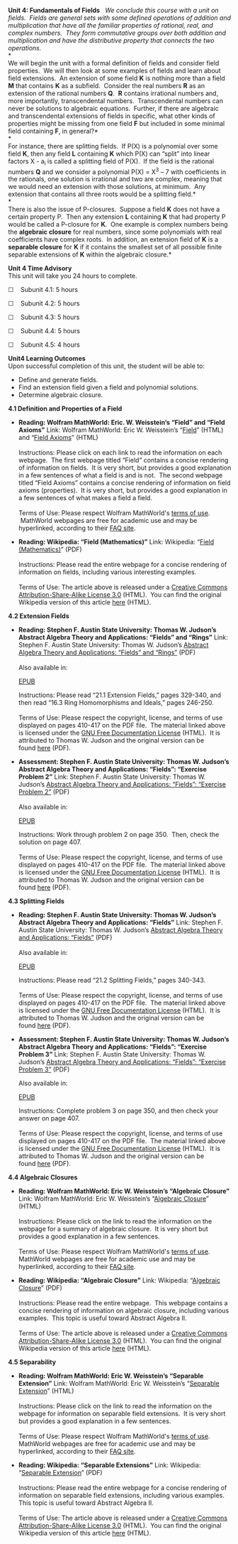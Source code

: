 **Unit 4: Fundamentals of Fields** <span id="4"></span> 
*We conclude this course with a unit on fields.  Fields are general sets
with some defined operations of addition and multiplication that have
all the familiar properties of rational, real, and complex numbers. 
They form commutative groups over both addition and multiplication and
have the distributive property that connects the two operations.*  
 *             
 We will begin the unit with a formal definition of fields and consider
field properties.  We will then look at some examples of fields and
learn about field extensions.  An extension of some field **K** is
nothing more than a field **M** that contains **K** as a subfield. 
Consider the real numbers **R** as an extension of the rational numbers
**Q**.  **R** contains irrational numbers and, more importantly,
transcendental numbers.  Transcendental numbers can never be solutions
to algebraic equations.  Further, if there are algebraic and
transcendental extensions of fields in specific, what other kinds of
properties might be missing from one field **F** but included in some
minimal field containing **F**, in general?*  
 *             
 For instance, there are splitting fields.  If P(X) is a polynomial over
some field **K**, then any field **L** containing **K** which P(X) can
“split” into linear factors X - a<sub>i</sub> is called a splitting
field of P(X).  If the field is the rational numbers **Q** and we
consider a polynomial P(X) = X<sup>3</sup> – 7 with coefficients in the
rationals, one solution is irrational and two are complex, meaning that
we would need an extension with those solutions, at minimum.  Any
extension that contains all three roots would be a splitting field.*  
 *             
 There is also the issue of P-closures.  Suppose a field **K** does not
have a certain property P.  Then any extension **L** containing **K**
that had property P would be called a P-closure for **K**.  One example
is complex numbers being the **algebraic closure** for real numbers,
since some polynomials with real coefficients have complex roots.  In
addition, an extension field of **K** is a **separable closure** for
**K** if it contains the smallest set of all possible finite separable
extensions of **K** within the algebraic closure.*

**Unit 4 Time Advisory**  
This unit will take you 24 hours to complete.

☐    Subunit 4.1: 5 hours

☐    Subunit 4.2: 5 hours

☐    Subunit 4.3: 5 hours

☐    Subunit 4.4: 5 hours

☐    Subunit 4.5: 4 hours

**Unit4 Learning Outcomes**  
Upon successful completion of this unit, the student will be able to:

-   Define and generate fields.
-   Find an extension field given a field and polynomial solutions.
-   Determine algebraic closure.

**4.1 Definition and Properties of a Field** <span id="4.1"></span> 
-   **Reading: Wolfram MathWorld: Eric. W. Weisstein’s “Field” and
    “Field Axioms”**
    Link: Wolfram MathWorld: Eric W. Weisstein’s
    “[Field](http://mathworld.wolfram.com/Field.html)” (HTML) and
    “[Field Axioms](http://mathworld.wolfram.com/FieldAxioms.html)”
    (HTML)  
        
     Instructions: Please click on each link to read the information on
    each webpage.  The first webpage titled “Field” contains a concise
    rendering of information on fields.  It is very short, but provides
    a good explanation in a few sentences of what a field is and is
    not.  The second webpage titled “Field Axioms” contains a concise
    rendering of information on field axioms (properties).  It is very
    short, but provides a good explanation in a few sentences of what
    makes a field a field.  
        
     Terms of Use: Please respect Wolfram MathWorld's [terms of
    use](http://mathworld.wolfram.com/about/terms.html).  MathWorld
    webpages are free for academic use and may be hyperlinked, according
    to their [FAQ
    site](http://mathworld.wolfram.com/about/faq.html#linking).

-   **Reading: Wikipedia: “Field (Mathematics)”**
    Link: Wikipedia: “[Field
    (Mathematics)](https://resources.saylor.org/wwwresources/archived/site/wp-content/uploads/2011/04/Field-mathematics.pdf)”
    (PDF)  
        
     Instructions: Please read the entire webpage for a concise
    rendering of information on fields, including various interesting
    examples.  
        
     Terms of Use: The article above is released under a [Creative
    Commons Attribution-Share-Alike License
    3.0](http://creativecommons.org/licenses/by-sa/3.0/) (HTML).  You
    can find the original Wikipedia version of this article
    [here](http://en.wikipedia.org/wiki/Field_(mathematics)) (HTML).

**4.2 Extension Fields** <span id="4.2"></span> 
-   **Reading: Stephen F. Austin State University: Thomas W. Judson’s
    Abstract Algebra Theory and Applications: “Fields” and “Rings”**
    Link: Stephen F. Austin State University: Thomas W. Judson’s
    [Abstract Algebra Theory and Applications: “Fields” and
    “Rings”](https://resources.saylor.org/wwwresources/archived/site/wp-content/uploads/2011/07/MA231-1.1.1book.pdf)
    (PDF)  
        
     Also available in:  

    [EPUB](https://resources.saylor.org/wwwresources/archived/site/wp-content/uploads/2011/08/MA231-1.1.1book-Thomas-W.-Judson.epub)  
      
     Instructions: Please read “21.1 Extension Fields,” pages 329-340,
    and then read “16.3 Ring Homomorphisms and Ideals,” pages 246-250.  
        
     Terms of Use: Please respect the copyright, license, and terms of
    use displayed on pages 410-417 on the PDF file.  The material linked
    above is licensed under the [GNU Free Documentation
    License](http://www.gnu.org/licenses/fdl.html) (HTML).  It is
    attributed to Thomas W. Judson and the original version can be
    found [here](http://abstract.ups.edu/download/aata-20100827.pdf) (PDF).

-   **Assessment: Stephen F. Austin State University: Thomas W. Judson’s
    Abstract Algebra Theory and Applications: “Fields”: “Exercise
    Problem 2”**
    Link: Stephen F. Austin State University: Thomas W. Judson’s
    [Abstract Algebra Theory and Applications: “Fields”: “Exercise
    Problem
    2”](https://resources.saylor.org/wwwresources/archived/site/wp-content/uploads/2011/07/MA231-1.1.1book.pdf)
    (PDF)  
        
     Also available in:  

    [EPUB](https://resources.saylor.org/wwwresources/archived/site/wp-content/uploads/2011/08/MA231-1.1.1book-Thomas-W.-Judson.epub)  
      
     Instructions: Work through problem 2 on page 350.  Then, check the
    solution on page 407.  
        
     Terms of Use: Please respect the copyright, license, and terms of
    use displayed on pages 410-417 on the PDF file.  The material linked
    above is licensed under the [GNU Free Documentation
    License](http://www.gnu.org/licenses/fdl.html) (HTML).  It is
    attributed to Thomas W. Judson and the original version can be
    found [here](http://abstract.ups.edu/download/aata-20100827.pdf) (PDF).

**4.3 Splitting Fields** <span id="4.3"></span> 
-   **Reading: Stephen F. Austin State University: Thomas W. Judson’s
    Abstract Algebra Theory and Applications: “Fields”**
    Link: Stephen F. Austin State University: Thomas W. Judson’s
    [Abstract Algebra Theory and Applications:
    “Fields”](https://resources.saylor.org/wwwresources/archived/site/wp-content/uploads/2011/07/MA231-1.1.1book.pdf)
    (PDF)  
        
     Also available in:  

    [EPUB](https://resources.saylor.org/wwwresources/archived/site/wp-content/uploads/2011/08/MA231-1.1.1book-Thomas-W.-Judson.epub)  
      
     Instructions: Please read “21.2 Splitting Fields,” pages 340-343.  
        
     Terms of Use: Please respect the copyright, license, and terms of
    use displayed on pages 410-417 on the PDF file.  The material linked
    above is licensed under the [GNU Free Documentation
    License](http://www.gnu.org/licenses/fdl.html) (HTML).  It is
    attributed to Thomas W. Judson and the original version can be
    found [here](http://abstract.ups.edu/download/aata-20100827.pdf) (PDF).

-   **Assessment: Stephen F. Austin State University: Thomas W. Judson’s
    Abstract Algebra Theory and Applications: “Fields”: “Exercise
    Problem 3”**
    Link: Stephen F. Austin State University: Thomas W. Judson’s
    [Abstract Algebra Theory and Applications: “Fields”: “Exercise
    Problem
    3”](https://resources.saylor.org/wwwresources/archived/site/wp-content/uploads/2011/07/MA231-1.1.1book.pdf) (PDF)  
      
     Also available in:  

    [EPUB](https://resources.saylor.org/wwwresources/archived/site/wp-content/uploads/2011/08/MA231-1.1.1book-Thomas-W.-Judson.epub)  
      
     Instructions: Complete problem 3 on page 350, and then check your
    answer on page 407.  
        
     Terms of Use: Please respect the copyright, license, and terms of
    use displayed on pages 410-417 on the PDF file.  The material linked
    above is licensed under the [GNU Free Documentation
    License](http://www.gnu.org/licenses/fdl.html) (HTML).  It is
    attributed to Thomas W. Judson and the original version can be
    found [here](http://abstract.ups.edu/download/aata-20100827.pdf) (PDF).

**4.4 Algebraic Closures** <span id="4.4"></span> 
-   **Reading: Wolfram MathWorld: Eric W. Weisstein’s “Algebraic
    Closure”**
    Link: Wolfram MathWorld: Eric W. Weisstein’s “[Algebraic
    Closure](http://mathworld.wolfram.com/AlgebraicClosure.html)”
    (HTML)  
        
     Instructions: Please click on the link to read the information on
    the webpage for a summary of algebraic closure.  It is very short
    but provides a good explanation in a few sentences.  
        
     Terms of Use: Please respect Wolfram MathWorld's [terms of
    use](http://mathworld.wolfram.com/about/terms.html).  MathWorld
    webpages are free for academic use and may be hyperlinked, according
    to their [FAQ
    site](http://mathworld.wolfram.com/about/faq.html#linking).

-   **Reading: Wikipedia: “Algebraic Closure”**
    Link: Wikipedia: “[Algebraic
    Closure](https://resources.saylor.org/wwwresources/archived/site/wp-content/uploads/2011/04/Algebraic-closure.pdf)”
    (PDF)  
        
     Instructions: Please read the entire webpage.  This webpage
    contains a concise rendering of information on algebraic closure,
    including various examples.  This topic is useful toward Abstract
    Algebra II.  
        
     Terms of Use: The article above is released under a [Creative
    Commons Attribution-Share-Alike License
    3.0](http://creativecommons.org/licenses/by-sa/3.0/) (HTML).  You
    can find the original Wikipedia version of this article
    [here](http://en.wikipedia.org/wiki/Algebraic_closure) (HTML).

**4.5 Separability** <span id="4.5"></span> 
-   **Reading: Wolfram MathWorld: Eric W. Weisstein’s “Separable
    Extension”**
    Link: Wolfram MathWorld: Eric W. Weisstein’s “[Separable
    Extension](http://mathworld.wolfram.com/SeparableExtension.html)”
    (HTML)  
        
     Instructions: Please click on the link to read the information on
    the webpage for information on separable field extensions.  It is
    very short but provides a good explanation in a few sentences.  
        
     Terms of Use: Please respect Wolfram MathWorld's [terms of
    use](http://mathworld.wolfram.com/about/terms.html).  MathWorld
    webpages are free for academic use and may be hyperlinked, according
    to their [FAQ
    site](http://mathworld.wolfram.com/about/faq.html#linking).

-   **Reading: Wikipedia: “Separable Extensions”**
    Link: Wikipedia: “[Separable
    Extension](https://resources.saylor.org/wwwresources/archived/site/wp-content/uploads/2011/04/Seperable-extension.pdf)”
    (PDF)  
        
     Instructions: Please read the entire webpage for a concise
    rendering of information on separable field extensions, including
    various examples.  This topic is useful toward Abstract Algebra
    II.  
        
     Terms of Use: The article above is released under a [Creative
    Commons Attribution-Share-Alike License
    3.0](http://creativecommons.org/licenses/by-sa/3.0/) (HTML).  You
    can find the original Wikipedia version of this article
    [here](http://en.wikipedia.org/wiki/Separable_extension) (HTML).


